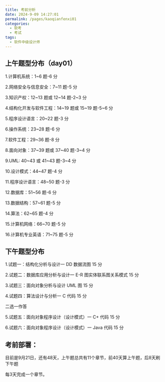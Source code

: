 ```yaml
---
title: 考前分析
date: 2024-9-09 14:27:01
permalink: /pages/kaoqianfenxi01
categories: 
  - 软考
  - 考试
tags: 
  - 软件中级设计师
---
```

## 上午题型分布（day01）


1.计算机系统：1~6 题-6 分

2.网络安全与信息安全：7~11 题-5 分

3.知识产权：12\~13 题或 12\~14 题-2~3 分

4.结构化开发与软件工程：14\~19 题或 15\~19 题-5~6 分

5.程序设计语言：20~22 题-3 分

6.操作系统：23~28 题-6 分

7.软件工程：29~36 题-8 分

8.面向对象：37\~39 题或 37\~40 题-3~4 分

9.UML: 40\~43 或 41\~43 题-3~4 分

10.设计模式：44~47 题-4 分

11.程序设计语言：48~50 题-3 分

12.数据库：51~56 题-6 分

13.数据结构：57~61 题-5 分

14.算法：62~65 题-4 分

15.计算机网络：66~70 题-5 分

16.计算机专业英语：71~75 题-5 分

## 下午题型分布

1.试题一：结构化分析与设计一 DD 数据流图 15 分

2.试题二：数据库应用分析与设计一 E-R 图实体联系图关系模式 15 分

3.试题三：面向对象分析与设计 UML 图 15 分

4.试题四：算法设计与分析一 C 代码 15 分

二选一作答

5.试题五：面向对象程序设计（设计模式）一 C+ 代码 15 分

6.试题六：面向对象程序设计（设计模式）一 Java 代码 15 分

## 考前部署：

目前是9月21日，还有48天，上午题总共有11个章节，前40天算上午题，后8天刷下午题

每3天完成一个章节。

